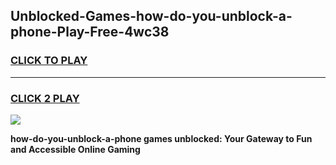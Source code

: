 
## Unblocked-Games-how-do-you-unblock-a-phone-Play-Free-4wc38
<h3>
<a href="https://premium76.site?title=how-do-you-unblock-a-phone&ref=23A">CLICK TO PLAY</a></h3>
<hr>

<h3>
<a href="https://premium76.site?title=how-do-you-unblock-a-phone&ref=23A">CLICK 2 PLAY</a>
  
</h3>

<a href="https://premium76.site?title=how-do-you-unblock-a-phone&ref=23A"><img src="https://clearcache.store/games.png"></a>


**how-do-you-unblock-a-phone games unblocked: Your Gateway to Fun and Accessible Online Gaming**
